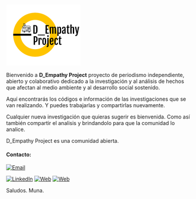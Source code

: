 
![<https://www.dempathyproject.com>](D_EmpathyProject_logo.png)

Bienvenido a **D_Empathy Project** proyecto de periodismo independiente, abierto y colaborativo dedicado a la investigación y al análisis de hechos que afectan al medio ambiente y al desarrollo social sostenido.

Aquí encontrarás los códigos e información de las investigaciones que se  van realizando. Y puedes trabajarlas y compartirlas nuevamente. 

Cualquier nueva investigación que quieras sugerir es bienvenida. Como así también compartir el analisis y brindandolo para que la comunidad lo analice. 

D_Empathy Project es una comunidad abierta.  


#### Contacto:

[![Email](https://img.shields.io/badge/maragdestefanis-email(escribeme)-D14836?style=for-the-badge&logo=gmail&logoColor=white&labelColor=101010)](mailto:maragdestefanis@gmail.com)


[![LinkedIn](https://img.shields.io/badge/LinkedIn-Mara_Destefanis-0077B5?style=for-the-badge&logo=linkedin&logoColor=white&labelColor=101010)](https://www.linkedin.com/in/maradestefanis/) [![Web](https://img.shields.io/badge/Web-MaraDestefanis.com-14a1f0?style=for-the-badge&logo=dev.to&logoColor=white&labelColor=101010)](https://maradestefanis.com)
 [![Web](https://img.shields.io/badge/Web-dempathyproject.com-14a1f0?style=for-the-badge&logo=dev.to&logoColor=white&labelColor=101010)](https://dempathyproject.com)

Saludos. 
Muna. 
